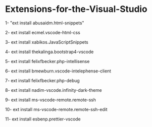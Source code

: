 # Extensions-for-the-Visual-Studio

1- "ext install abusaidm.html-snippets"

2- ext install ecmel.vscode-html-css

3- ext install xabikos.JavaScriptSnippets

4- ext install thekalinga.bootstrap4-vscode

5- ext install felixfbecker.php-intellisense

6- ext install bmewburn.vscode-intelephense-client

7- ext install felixfbecker.php-debug

8- ext install nadim-vscode.infinity-dark-theme

9- ext install ms-vscode-remote.remote-ssh

10- ext install ms-vscode-remote.remote-ssh-edit

11- ext install esbenp.prettier-vscode
